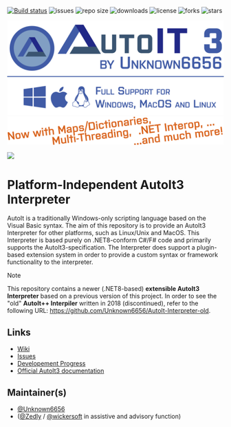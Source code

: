 [![Build status](https://ci.appveyor.com/api/projects/status/7ql5ht899jtcwjw6?svg=true)](https://ci.appveyor.com/project/Unknown6656/autoit-interpreter)
![issues](https://img.shields.io/github/issues/Unknown6656/AutoIt-Interpreter)
![repo size](https://img.shields.io/github/repo-size/unknown6656/AutoIt-Interpreter)
![downloads](https://img.shields.io/github/downloads/unknown6656/AutoIt-Interpreter/total)
![license](https://img.shields.io/github/license/Unknown6656/AutoIt-Interpreter)
![forks](https://img.shields.io/github/forks/Unknown6656/AutoIt-Interpreter)
![stars](https://img.shields.io/github/stars/Unknown6656/AutoIt-Interpreter)

<img alt="Banner image" src="artwork/banner.png" width="700"/><br/>
<img alt="Banner image" src="artwork/banner-features.png" width="700"/>

[<img height="40px" src="https://1.bp.blogspot.com/-xGKUeWbY4QM/XUT0SkEHA2I/AAAAAAAAMDw/ZqiiVJahC34FYVc-02AhH0M0cqkNuT3EwCEwYBhgL/s1600/Free%2BDownload%2BButtons%2BPNG%2B%25288%2529.png"/>](https://github.com/Unknown6656/AutoIt-Interpreter/releases)


# Platform-Independent AutoIt3 Interpreter

AutoIt is a traditionally Windows-only scripting language based on the Visual Basic syntax.
The aim of this repository is to provide an AutoIt3 Interpreter for other platforms, such as Linux/Unix and MacOS. This Interpreter is based purely on .NET8-conform C#/F# code and primarily supports the AutoIt3-specification.
The Interpreter does support a plugin-based extension system in order to provide a custom syntax or framework functionality to the interpreter.

> [!NOTE]
> This repository contains a newer (.NET8-based) **extensible AutoIt3 Interpreter** based on a previous version of this project.
> In order to see the "old" **AutoIt++ Interpiler** written in 2018 (discontinued), refer to the following URL: https://github.com/Unknown6656/AutoIt-Interpreter-old.


## Links

 - [Wiki](https://github.com/Unknown6656/AutoIt-Interpreter/wiki)
 - [Issues](https://github.com/Unknown6656/AutoIt-Interpreter/issues)
 - [Developement Progress](https://github.com/Unknown6656/AutoIt-Interpreter/projects/1)
 - [Official AutoIt3 documentation](https://www.autoitscript.com/autoit3/docs/)


## Maintainer(s)

 - [@Unknown6656](https://github.com/Unknown6656)
 - ([@Zedly](https://github.com/Zedly) / [@wickersoft](https://github.com/wickersoft) in assistive and advisory function)

